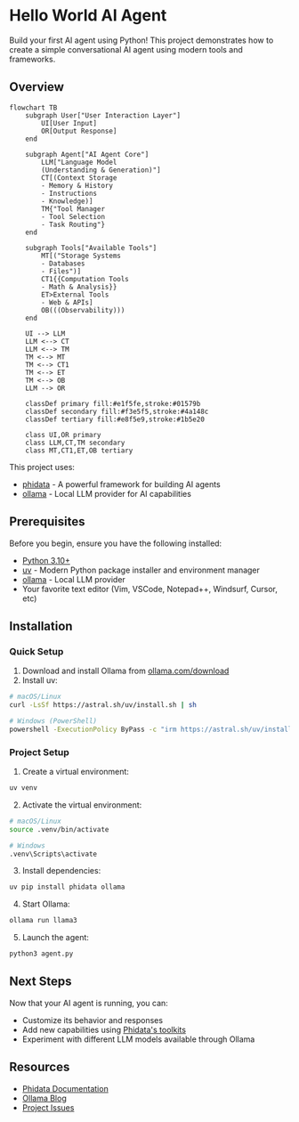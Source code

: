 # Hello World AI Agent

Build your first AI agent using Python! This project demonstrates how to create a simple conversational AI agent using modern tools and frameworks.

## Overview
```mermaid
flowchart TB
    subgraph User["User Interaction Layer"]
        UI[User Input]
        OR[Output Response]
    end

    subgraph Agent["AI Agent Core"]
        LLM["Language Model
        (Understanding & Generation)"]
        CT[(Context Storage
        - Memory & History
        - Instructions
        - Knowledge)]
        TM{"Tool Manager
        - Tool Selection
        - Task Routing"}
    end

    subgraph Tools["Available Tools"]
        MT[("Storage Systems
        - Databases
        - Files")]
        CT1{{Computation Tools
        - Math & Analysis}}
        ET>External Tools
        - Web & APIs]
        OB(((Observability)))
    end

    UI --> LLM
    LLM <--> CT
    LLM <--> TM
    TM <--> MT
    TM <--> CT1
    TM <--> ET
    TM <--> OB
    LLM --> OR

    classDef primary fill:#e1f5fe,stroke:#01579b
    classDef secondary fill:#f3e5f5,stroke:#4a148c
    classDef tertiary fill:#e8f5e9,stroke:#1b5e20
    
    class UI,OR primary
    class LLM,CT,TM secondary
    class MT,CT1,ET,OB tertiary
```
This project uses:
- [phidata](https://phidata.com) - A powerful framework for building AI agents
- [ollama](https://ollama.com) - Local LLM provider for AI capabilities

## Prerequisites

Before you begin, ensure you have the following installed:
- [Python 3.10+](https://www.python.org/downloads/)
- [uv](https://astral.sh/uv) - Modern Python package installer and environment manager
- [ollama](https://ollama.com/download) - Local LLM provider
- Your favorite text editor (Vim, VSCode, Notepad++, Windsurf, Cursor, etc)

## Installation

### Quick Setup

1. Download and install Ollama from [ollama.com/download](https://ollama.com/download)
2. Install uv:
```bash
# macOS/Linux
curl -LsSf https://astral.sh/uv/install.sh | sh

# Windows (PowerShell)
powershell -ExecutionPolicy ByPass -c "irm https://astral.sh/uv/install.ps1 | iex"
```

### Project Setup

1. Create a virtual environment:
```bash
uv venv
```

2. Activate the virtual environment:
```bash
# macOS/Linux
source .venv/bin/activate

# Windows
.venv\Scripts\activate
```

3. Install dependencies:
```bash
uv pip install phidata ollama
```

4. Start Ollama:
```bash
ollama run llama3
```

5. Launch the agent:
```bash
python3 agent.py
```

## Next Steps

Now that your AI agent is running, you can:
- Customize its behavior and responses
- Add new capabilities using [Phidata's toolkits](https://docs.phidata.com/tools/toolkits)
- Experiment with different LLM models available through Ollama

## Resources

- [Phidata Documentation](https://docs.phidata.com)
- [Ollama Blog](https://ollama.com/blog)
- [Project Issues](https://github.com/yourusername/ai-agent-hello-world/issues)

